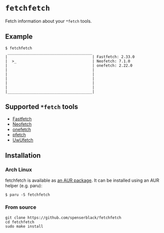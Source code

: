 # `fetchfetch`

Fetch information about your `*fetch` tools.

## Example

```console
$ fetchfetch
 ______________________________________
|                                      | Fastfetch: 2.33.0
|  >_                                  | Neofetch: 7.1.0
|                                      | onefetch: 2.22.0
|                                      |
|                                      |
|                                      |
|                                      |
|                                      |
|______________________________________|
```

## Supported `*fetch` tools

* [Fastfetch][fastfetch]
* [Neofetch][neofetch]
* [onefetch][onefetch]
* [pfetch][pfetch]
* [UwUfetch][uwufetch]

[fastfetch]: https://github.com/fastfetch-cli/fastfetch
[neofetch]: https://github.com/dylanaraps/neofetch
[onefetch]: https://github.com/o2sh/onefetch
[pfetch]: https://github.com/dylanaraps/pfetch
[uwufetch]: https://github.com/ad-oliviero/uwufetch

## Installation

### Arch Linux

fetchfetch is available as [an AUR package][fastfetch-aur].
It can be installed using an AUR helper (e.g. paru):

```console
$ paru -S fetchfetch
```

### From source

```shell
git clone https://github.com/spenserblack/fetchfetch
cd fetchfetch
sudo make install
```

[fastfetch-aur]: https://aur.archlinux.org/packages/fetchfetch
